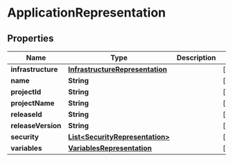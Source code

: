 # ApplicationRepresentation

## Properties
Name | Type | Description | Notes
------------ | ------------- | ------------- | -------------
**infrastructure** | [**InfrastructureRepresentation**](InfrastructureRepresentation.md) |  |  [optional]
**name** | **String** |  |  [optional]
**projectId** | **String** |  |  [optional]
**projectName** | **String** |  |  [optional]
**releaseId** | **String** |  |  [optional]
**releaseVersion** | **String** |  |  [optional]
**security** | [**List&lt;SecurityRepresentation&gt;**](SecurityRepresentation.md) |  |  [optional]
**variables** | [**VariablesRepresentation**](VariablesRepresentation.md) |  |  [optional]
